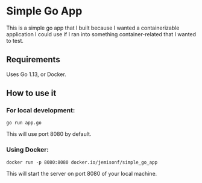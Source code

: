 # Simple Go App

This is a simple go app that I built because I wanted a containerizable application I could use if I ran into something container-related that I wanted to test.

## Requirements

Uses Go 1.13, or Docker.

## How to use it

### For local development:
```
go run app.go
```

This will use port 8080 by default.

### Using Docker:

```
docker run -p 8080:8080 docker.io/jemisonf/simple_go_app
```

This will start the server on port 8080 of your local machine.
